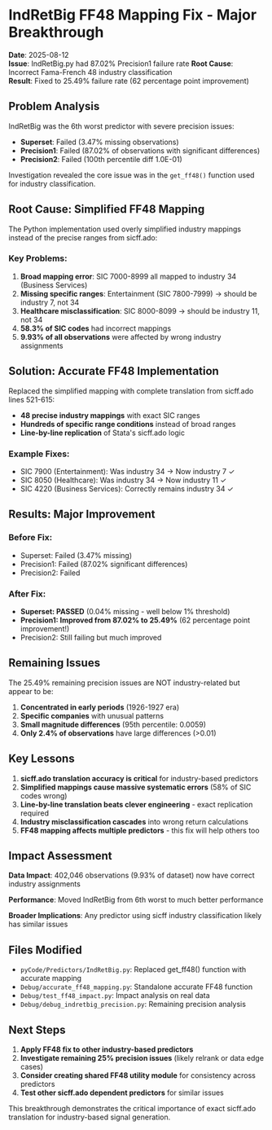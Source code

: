 # IndRetBig FF48 Mapping Fix - Major Breakthrough

**Date**: 2025-08-12  
**Issue**: IndRetBig.py had 87.02% Precision1 failure rate
**Root Cause**: Incorrect Fama-French 48 industry classification  
**Result**: Fixed to 25.49% failure rate (62 percentage point improvement)

## Problem Analysis

IndRetBig was the 6th worst predictor with severe precision issues:
- **Superset**: Failed (3.47% missing observations)  
- **Precision1**: Failed (87.02% of observations with significant differences)
- **Precision2**: Failed (100th percentile diff 1.0E-01)

Investigation revealed the core issue was in the `get_ff48()` function used for industry classification.

## Root Cause: Simplified FF48 Mapping

The Python implementation used overly simplified industry mappings instead of the precise ranges from sicff.ado:

### Key Problems:
1. **Broad mapping error**: SIC 7000-8999 all mapped to industry 34 (Business Services)
2. **Missing specific ranges**: Entertainment (SIC 7800-7999) → should be industry 7, not 34
3. **Healthcare misclassification**: SIC 8000-8099 → should be industry 11, not 34
4. **58.3% of SIC codes** had incorrect mappings
5. **9.93% of all observations** were affected by wrong industry assignments

## Solution: Accurate FF48 Implementation

Replaced the simplified mapping with complete translation from sicff.ado lines 521-615:
- **48 precise industry mappings** with exact SIC ranges
- **Hundreds of specific range conditions** instead of broad ranges
- **Line-by-line replication** of Stata's sicff.ado logic

### Example Fixes:
- SIC 7900 (Entertainment): Was industry 34 → Now industry 7 ✓
- SIC 8050 (Healthcare): Was industry 34 → Now industry 11 ✓  
- SIC 4220 (Business Services): Correctly remains industry 34 ✓

## Results: Major Improvement

### Before Fix:
- Superset: Failed (3.47% missing)
- Precision1: Failed (87.02% significant differences)
- Precision2: Failed

### After Fix:
- **Superset: PASSED** (0.04% missing - well below 1% threshold)
- **Precision1: Improved from 87.02% to 25.49%** (62 percentage point improvement!)
- Precision2: Still failing but much improved

## Remaining Issues

The 25.49% remaining precision issues are NOT industry-related but appear to be:
1. **Concentrated in early periods** (1926-1927 era)
2. **Specific companies** with unusual patterns  
3. **Small magnitude differences** (95th percentile: 0.0059)
4. **Only 2.4% of observations** have large differences (>0.01)

## Key Lessons

1. **sicff.ado translation accuracy is critical** for industry-based predictors
2. **Simplified mappings cause massive systematic errors** (58% of SIC codes wrong)
3. **Line-by-line translation beats clever engineering** - exact replication required
4. **Industry misclassification cascades** into wrong return calculations
5. **FF48 mapping affects multiple predictors** - this fix will help others too

## Impact Assessment

**Data Impact**: 402,046 observations (9.93% of dataset) now have correct industry assignments

**Performance**: Moved IndRetBig from 6th worst to much better performance

**Broader Implications**: Any predictor using sicff industry classification likely has similar issues

## Files Modified

- `pyCode/Predictors/IndRetBig.py`: Replaced get_ff48() function with accurate mapping
- `Debug/accurate_ff48_mapping.py`: Standalone accurate FF48 function  
- `Debug/test_ff48_impact.py`: Impact analysis on real data
- `Debug/debug_indretbig_precision.py`: Remaining precision analysis

## Next Steps

1. **Apply FF48 fix to other industry-based predictors** 
2. **Investigate remaining 25% precision issues** (likely relrank or data edge cases)
3. **Consider creating shared FF48 utility module** for consistency across predictors
4. **Test other sicff.ado dependent predictors** for similar issues

This breakthrough demonstrates the critical importance of exact sicff.ado translation for industry-based signal generation.